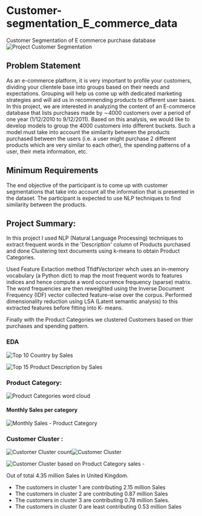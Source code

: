 # Customer-segmentation_E_commerce_data
Customer Segmentation of E commerce purchase database
![Project Customer Segmentation](https://user-images.githubusercontent.com/108978683/213140611-4ae3279d-23ba-40d0-96af-43ca7a39a9d1.png) 


## Problem Statement

As an e-commerce platform, it is very important to profile your customers, dividing your clientele base into groups based on their needs and expectations. Grouping will help us come up with dedicated marketing strategies and will aid us in recommending products to different user bases. In this project, we are interested in analyzing the content of an E-commerce database that lists purchases made by ∼4000 customers over a period of one year (1/12/2010 to 9/12/2011). Based on this analysis, we would like to develop models to group the 4000 customers into different buckets. Such a model must take into account the similarity between the products purchased between the users (i.e. a user might purchase 2 different products which are very similar to each other), the spending patterns of a user, their meta information, etc.

## Minimum Requirements

The end objective of the participant is to come up with customer segmentations that take into account all the information that is presented in the dataset. The participant is expected to use NLP techniques to find similarity between the products.

## Project Summary:

In this project I used NLP (Natural Language Processing) techniques to extract frequent words in the 'Description' column of Products purchased and done Clustering text documents using k-means to obtain Product Categories.

Used Feature Extaction method TfidfVectorizer whch uses an in-memory vocabulary (a Python dict) to map the most frequent words to features indices and hence compute a word occurrence frequency (sparse) matrix. The word frequencies are then reweighted using the Inverse Document Frequency (IDF) vector collected feature-wise over the corpus. Performed dimensionality reduction using LSA (Latent semantic analysis) to this extracted features before fitting into K- means.

Finally with the Product Categories we clustered Customers based on thier purchases and spending pattern.

### EDA
![Top 10 Country by Sales](https://user-images.githubusercontent.com/108978683/213146410-899d3218-9caa-45fc-930f-d5e96312fef3.png)

![Top 15 Product Description by Sales](https://user-images.githubusercontent.com/108978683/213146618-41ec838c-eaae-42cf-98f7-f737b5d65cc3.png)

### Product Category:
![Product Categories word cloud](https://user-images.githubusercontent.com/108978683/213145748-da660108-2ae2-4c40-bbef-adaf1d7446ff.png)
#### Monthly Sales per category
![Monthly Sales - Product Category](https://user-images.githubusercontent.com/108978683/213147893-de96cb76-d3e0-45fa-be8d-93339d0de37c.png)
### Customer Cluster :
![Customer Cluster count](https://user-images.githubusercontent.com/108978683/213148244-488e76c7-b6a8-4d5a-a149-2f3e1edc59b7.png)![Customer Cluster](https://user-images.githubusercontent.com/108978683/213148406-d5bdc973-95de-41cb-9787-2665520d029a.png)


![Customer Cluster based on Product Category sales -](https://user-images.githubusercontent.com/108978683/213148811-fb5d57a5-9dc4-4aa6-98b4-1245882b4d0b.png)

Out of total 4.35 million Sales in United Kingdom.

- The customers in cluster 1 are contributing 2.15 million Sales
- The customers in cluster 2 are contributing 0.87 million Sales
- The customers in cluster 3 are contributing 0.78 million Sales.
- The customers in cluster 0 are least contributing 0.53 million Sales
